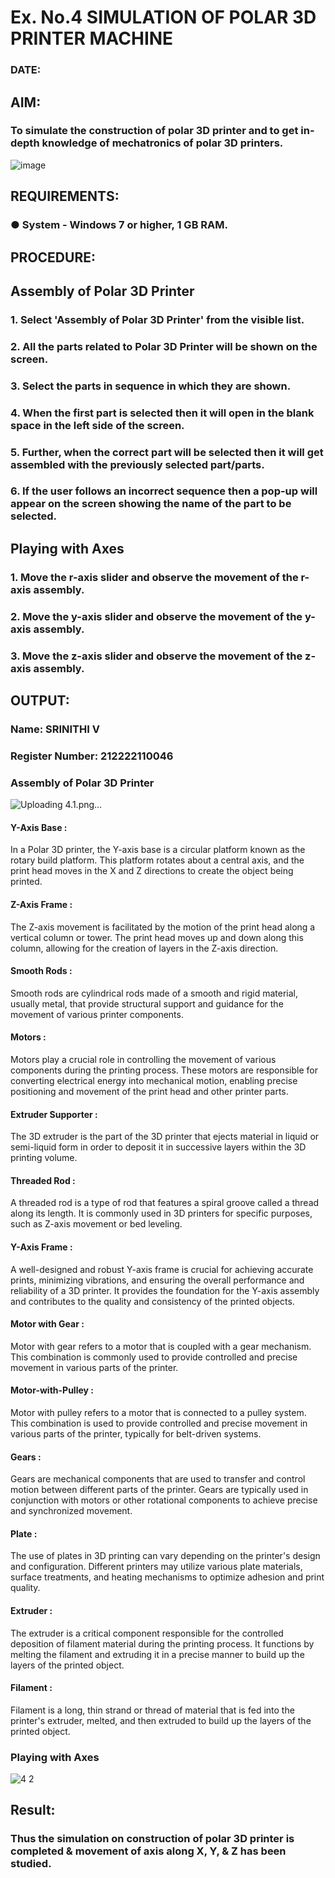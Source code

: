 # Ex. No.4 SIMULATION OF POLAR 3D PRINTER MACHINE

### DATE: 

## AIM:
### To simulate the construction of polar 3D printer and to get in-depth knowledge of mechatronics of polar 3D printers.

![image](https://github.com/Sellakumar1987/Ex.-No.-4---SIMULATION-OF-POLAR-3D-PRINTER-MACHINE/assets/113594316/b551f195-9877-49a2-99bb-a9efcfb3381a)

## REQUIREMENTS:
### ●	System - Windows 7 or higher, 1 GB RAM.

## PROCEDURE:

## Assembly of Polar 3D Printer
### 1.	Select 'Assembly of Polar 3D Printer' from the visible list.
### 2.	All the parts related to Polar 3D Printer will be shown on the screen.
### 3.	Select the parts in sequence in which they are shown.
### 4.	When the first part is selected then it will open in the blank space in the left side of the screen.
### 5.	Further, when the correct part will be selected then it will get assembled with the previously selected part/parts.
### 6.	If the user follows an incorrect sequence then a pop-up will appear on the screen showing the name of the part to be selected.

## Playing with Axes
### 1.	Move the r-axis slider and observe the movement of the r-axis assembly.
### 2.	Move the y-axis slider and observe the movement of the y-axis assembly.
### 3.	Move the z-axis slider and observe the movement of the z-axis assembly.

## OUTPUT:

### Name: SRINITHI V
### Register Number: 212222110046

### Assembly of Polar 3D Printer

![Uploading 4.1.png…]()

#### Y-Axis Base : 
In a Polar 3D printer, the Y-axis base is a circular platform known as the rotary build platform. This platform rotates about a central axis, and the print head moves in the X and Z directions to create the object being printed.

#### Z-Axis Frame : 
The Z-axis movement is facilitated by the motion of the print head along a vertical column or tower. The print head moves up and down along this column, allowing for the creation of layers in the Z-axis direction.

#### Smooth Rods : 
Smooth rods are cylindrical rods made of a smooth and rigid material, usually metal, that provide structural support and guidance for the movement of various printer components.

#### Motors : 
Motors play a crucial role in controlling the movement of various components during the printing process. These motors are responsible for converting electrical energy into mechanical motion, enabling precise positioning and movement of the print head and other printer parts.

#### Extruder Supporter : 
The 3D extruder is the part of the 3D printer that ejects material in liquid or semi-liquid form in order to deposit it in successive layers within the 3D printing volume.

#### Threaded Rod : 
A threaded rod is a type of rod that features a spiral groove called a thread along its length. It is commonly used in 3D printers for specific purposes, such as Z-axis movement or bed leveling.

#### Y-Axis Frame : 
A well-designed and robust Y-axis frame is crucial for achieving accurate prints, minimizing vibrations, and ensuring the overall performance and reliability of a 3D printer. It provides the foundation for the Y-axis assembly and contributes to the quality and consistency of the printed objects.

#### Motor with Gear : 
Motor with gear refers to a motor that is coupled with a gear mechanism. This combination is commonly used to provide controlled and precise movement in various parts of the printer.

#### Motor-with-Pulley : 
Motor with pulley refers to a motor that is connected to a pulley system. This combination is used to provide controlled and precise movement in various parts of the printer, typically for belt-driven systems.

#### Gears : 
Gears are mechanical components that are used to transfer and control motion between different parts of the printer. Gears are typically used in conjunction with motors or other rotational components to achieve precise and synchronized movement.

#### Plate : 
The use of plates in 3D printing can vary depending on the printer's design and configuration. Different printers may utilize various plate materials, surface treatments, and heating mechanisms to optimize adhesion and print quality.

#### Extruder : 
The extruder is a critical component responsible for the controlled deposition of filament material during the printing process. It functions by melting the filament and extruding it in a precise manner to build up the layers of the printed object.

#### Filament : 
Filament is a long, thin strand or thread of material that is fed into the printer's extruder, melted, and then extruded to build up the layers of the printed object.

### Playing with Axes

![4 2](https://github.com/SrinithiV/Ex.-No.-4---SIMULATION-OF-POLAR-3D-PRINTER-MACHINE/assets/118722030/3426705e-9b19-479d-8a65-8b2265a18cc3)

## Result: 
### Thus the simulation on construction of polar 3D printer is completed & movement of axis along X, Y, & Z has been studied.
